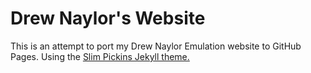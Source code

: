 Drew Naylor's Website
=============

This is an attempt to port my Drew Naylor Emulation website to GitHub Pages.
Using the [Slim Pickins Jekyll theme.](https://github.com/chrisanthropic/slim-pickins-jekyll-theme)